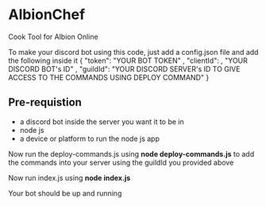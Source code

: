 # AlbionChef
Cook Tool for Albion Online

To make your discord bot using this code, just add a config.json file and add the following inside it
{
    "token": "YOUR BOT TOKEN" ,
    "clientId": , "YOUR DISCORD BOT's ID" ,
    "guildId": "YOUR DISCORD SERVER's ID TO GIVE ACCESS TO THE COMMANDS USING DEPLOY COMMAND"
}

## Pre-requistion
- a discord bot inside the server you want it to be in
- node js
- a device or platform to run the node js app


Now run the deploy-commands.js using **node deploy-commands.js**  to add the commands into your server using the guildId you provided above

Now run index.js using **node index.js**

Your bot should be up and running
